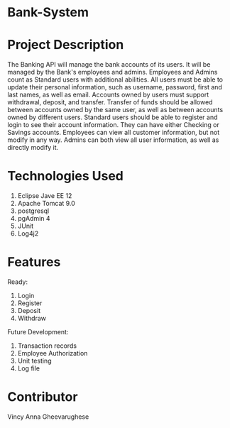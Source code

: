 # Bank-System
# Project Description
The Banking API will manage the bank accounts of its users. It will be managed by the Bank's employees and admins. Employees and Admins count as Standard users with additional abilities. All users must be able to update their personal information, such as username, password, first and last names, as well as email. Accounts owned by users must support withdrawal, deposit, and transfer. Transfer of funds should be allowed between accounts owned by the same user, as well as between accounts owned by different users. Standard users should be able to register and login to see their account information. They can have either Checking or Savings accounts. Employees can view all customer information, but not modify in any way. Admins can both view all user information, as well as directly modify it.

# Technologies Used
1. Eclipse Jave EE 12 
2. Apache Tomcat 9.0
3. postgresql
4. pgAdmin 4
5. JUnit
6. Log4j2

# Features
Ready:
1. Login
2. Register
3. Deposit
4. Withdraw

Future Development:
1. Transaction records
2. Employee Authorization
3. Unit testing
4. Log file

# Contributor
Vincy Anna Gheevarughese




